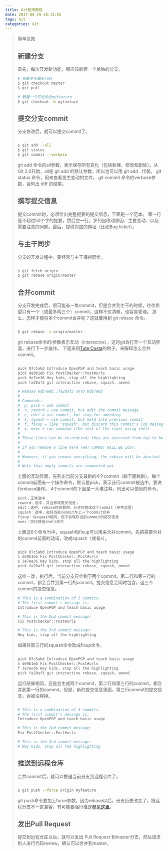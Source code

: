 ```yaml
---
title: Git使用教程
date: 2017-08-29 18:13:55
tags: Git
categories: Git
---
```

<blockquote>简单高效</endblockquote>

## 新建分支

首先，每次开发新功能，都应该新建一个单独的分支。

``` bash
# 获取主干最新代码
$ git checkout master
$ git pull

# 新建一个开发分支myfeature
$ git checkout -b myfeature

```

## 提交分支commit

分支修改后，就可以提交commit了。

``` bash

$ git add --all
$ git status
$ git commit --verbose

```
git add 命令的all参数，表示保存所有变化（包括新建、修改和删除）。从Git 2.0开始，all是 git add 的默认参数，所以也可以用 git add . 代替。
git status 命令，用来查看发生变动的文件。
git commit 命令的verbose参数，会列出 diff 的结果。

## 撰写提交信息

提交commit时，必须给出完整扼要的提交信息，下面是一个范本。
第一行是不超过50个字的提要，然后空一行，罗列出改动原因、主要变动、以及需要注意的问题。最后，提供对应的网址（比如Bug ticket）。

## 与主干同步

分支的开发过程中，要经常与主干保持同步。

``` bash

$ git fetch origin
$ git rebase origin/master

```
## 合并commit

分支开发完成后，很可能有一堆commit，但是合并到主干的时候，往往希望只有一个（或最多两三个）commit，这样不仅清晰，也容易管理。
那么，怎样才能将多个commit合并呢？这就要用到 git rebase 命令。

``` bash

$ git rebase -i origin/master

```
git rebase命令的i参数表示互动（interactive），这时git会打开一个互动界面，进行下一步操作。
下面采用[Tute Costa](https://robots.thoughtbot.com/git-interactive-rebase-squash-amend-rewriting-history)的例子，来解释怎么合并commit。

``` bash

pick 07c5abd Introduce OpenPGP and teach basic usage
pick de9b1eb Fix PostChecker::Post#urls
pick 3e7ee36 Hey kids, stop all the highlighting
pick fa20af3 git interactive rebase, squash, amend

# Rebase 8db7e8b..fa20af3 onto 8db7e8b
#
# Commands:
#  p, pick = use commit
#  r, reword = use commit, but edit the commit message
#  e, edit = use commit, but stop for amending
#  s, squash = use commit, but meld into previous commit
#  f, fixup = like "squash", but discard this commit's log message
#  x, exec = run command (the rest of the line) using shell
#
# These lines can be re-ordered; they are executed from top to bottom.
#
# If you remove a line here THAT COMMIT WILL BE LOST.
#
# However, if you remove everything, the rebase will be aborted.
#
# Note that empty commits are commented out
```
上面的互动界面，先列出当前分支最新的4个commit（越下面越新）。每个commit前面有一个操作命令，默认是pick，表示该行commit被选中，要进行rebase操作。
4个commit的下面是一大堆注释，列出可以使用的命令。

``` bash
pick：正常选中
reword：选中，并且修改提交信息；
edit：选中，rebase时会暂停，允许你修改这个commit（参考这里）
squash：选中，会将当前commit与上一个commit合并
fixup：与squash相同，但不会保存当前commit的提交信息
exec：执行其他shell命令
```
上面这6个命令当中，squash和fixup可以用来合并commit。先把需要合并的commit前面的动词，改成squash（或者s）。
``` bash

pick 07c5abd Introduce OpenPGP and teach basic usage
s de9b1eb Fix PostChecker::Post#urls
s 3e7ee36 Hey kids, stop all the highlighting
pick fa20af3 git interactive rebase, squash, amend

```
这样一改，执行后，当前分支只会剩下两个commit。第二行和第三行的commit，都会合并到第一行的commit。提交信息会同时包含，这三个commit的提交信息。

``` bash
# This is a combination of 3 commits.
# The first commit's message is:
Introduce OpenPGP and teach basic usage

# This is the 2nd commit message:
Fix PostChecker::Post#urls

# This is the 3rd commit message:
Hey kids, stop all the highlighting
```
如果将第三行的squash命令改成fixup命令。

``` bash

pick 07c5abd Introduce OpenPGP and teach basic usage
s de9b1eb Fix PostChecker::Post#urls
f 3e7ee36 Hey kids, stop all the highlighting
pick fa20af3 git interactive rebase, squash, amend

```
运行结果相同，还是会生成两个commit，第二行和第三行的commit，都合并到第一行的commit。但是，新的提交信息里面，第三行commit的提交信息，会被注释掉。


``` bash

# This is a combination of 3 commits.
# The first commit's message is:
Introduce OpenPGP and teach basic usage

# This is the 2nd commit message:
Fix PostChecker::Post#urls

# This is the 3rd commit message:
# Hey kids, stop all the highlighting

```

## 推送到远程仓库
合并commit后，就可以推送当前分支到远程仓库了。
``` bash

$ git push --force origin myfeature

```
git push命令要加上force参数，因为rebase以后，分支历史改变了，跟远程分支不一定兼容，有可能要强行推送[参见这里](http://willi.am/blog/2014/08/12/the-dark-side-of-the-force-push/)。

## 发出Pull Request

提交到远程仓库以后，就可以发出 Pull Request 到master分支，然后请求别人进行代码review，确认可以合并到master。



